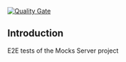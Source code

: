 [![Quality Gate][quality-gate-image]][quality-gate-url]

## Introduction

E2E tests of the Mocks Server project

[quality-gate-image]: https://sonarcloud.io/api/project_badges/measure?project=mocks-server_main_main-e2e&metric=alert_status
[quality-gate-url]: https://sonarcloud.io/dashboard?id=mocks-server_main_main-e2e
